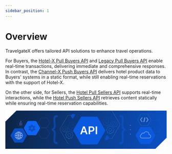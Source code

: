 ```yaml
---
sidebar_position: 1
---
```


# Overview

TravelgateX offers tailored API solutions to enhance travel operations.

For Buyers, the [Hotel-X Pull Buyers API](./for-buyers/hotel-x-pull-buyers-api/quickstart.mdx) and [Legacy Pull Buyers API](./for-buyers/legacy-pull-buyers-api/overview.mdx) enable real-time transactions, delivering immediate and comprehensive responses. In contrast, the [Channel-X Push Buyers API](./for-buyers/channel-x-push-buyers-api/quickstart.mdx) delivers hotel product data to Buyers' systems in a static format, while still enabling real-time reservations with the support of Hotel-X.

On the other side, for Sellers, the [Hotel Pull Sellers API](./for-sellers/hotel-pull-sellers-api/quickstart.mdx) supports real-time interactions, while the [Hotel Push Sellers API](./for-sellers/hotel-push-sellers-api/quickstart.mdx) retrieves content statically while ensuring real-time reservation capabilities.

![API Overview](../../static/img/docs/APIs_Overview.svg)
